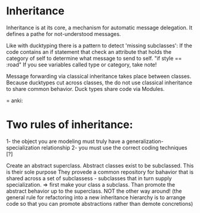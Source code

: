 # Inheritance

Inheritance is at its core, a mechanism for automatic message
delegation. It defines a pathe for not-understood messages.

Like with ducktyping there is a pattern to detect 'missing
subclasses':
If the code contains an if statement that check an attribute that
holds the category of self to determine what message to send to
self.
"if style == :road"
If you see variables called type or category, take note!

Message forwarding via classical inheritance takes place between
classes. Because ducktypes cut across classes, the do not use
classical inheritance to share common behavior. Duck types share
code via Modules.

= anki:
# Two rules of inheritance:
1- the object you are modeling must truly have a generalization-
specialization relationship
2- you must use the correct coding techniques [?]

Create an abstract superclass.
Abstract classes exist to be subclassed. This is their sole purpose
They provede a common repository for bahavior that is shared
across a set of subclassess - subclasses that in turn supply
specialization.
=> first make your class a subclass. Than promote the abstract
behavior up to the superclass. NOT the other way around!
(the general rule for refactoring into a new inheritance
hierarchy is to arrange code so that you can promote abstractions
rather than demote concretions)

